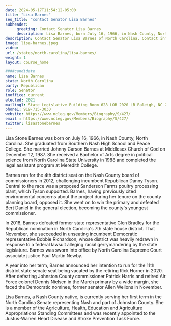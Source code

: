 ```yaml
---
date: 2024-05-17T11:54:12-05:00
title: "Lisa Barnes"
seo_title: "contact Senator Lisa Barnes"
subheader:
     greeting: Contact Senator Lisa Barnes
     description: Lisa Barnes, born July 16, 1966, in Nash County, North Carolina, is a Republican member of the North Carolina State Senate, representing District 11. She assumed office on January 1, 2021.
description: Contact Senator Lisa Barnes of North Carolina. Contact information for Lisa Barnes includes email address, phone number, and mailing address.
image: lisa-barnes.jpeg
video:
url: /states/north-carolina/lisa-barnes/
weight: 1
layout: course_home

####candidate
name: Lisa Barnes
state: North Carolina
party: Republican
role: Senator
inoffice: current
elected: 2021
mailing1: State Legislative Building Room 628 LOB 2020 LB Raleigh, NC 27603-2808
phone1: 919-715-3030
website: https://www.ncleg.gov/Members/Biography/S/427/
email : https://www.ncleg.gov/Members/Biography/S/427/
twitter: lisastonebarnes
---
```

Lisa Stone Barnes was born on July 16, 1966, in Nash County, North Carolina. She graduated from Southern Nash High School and Peace College. She married Johnny Carson Barnes at Middlesex Church of God on December 12, 1987. She received a Bachelor of Arts degree in political science from North Carolina State University in 1988 and completed the legal assistant program at Meredith College.

Barnes ran for the 4th district seat on the Nash County board of commissioners in 2012, challenging incumbent Republican Danny Tyson. Central to the race was a proposed Sanderson Farms poultry processing plant, which Tyson supported. Barnes, having previously cited environmental concerns about the project during her tenure on the county planning board, opposed it. She went on to win the primary and defeated Bert Daniel in the general election, becoming the county's youngest commissioner.

In 2018, Barnes defeated former state representative Glen Bradley for the Republican nomination in North Carolina's 7th state house district. That November, she succeeded in unseating incumbent Democratic representative Bobbie Richardson, whose district was heavily redrawn in response to a federal lawsuit alleging racial gerrymandering by the state legislature. Barnes was sworn into office by North Carolina Supreme Court associate justice Paul Martin Newby.

A year into her term, Barnes announced her intention to run for the 11th district state senate seat being vacated by the retiring Rick Horner in 2020. After defeating Johnston County commissioner Patrick Harris and retired Air Force colonel Dennis Nielsen in the March primary by a wide margin, she faced the Democratic nominee, former senator Allen Wellons in November.

Lisa Barnes, a Nash County native, is currently serving her first term in the North Carolina Senate representing Nash and part of Johnston County. She is a member of the Agriculture, Health, Education and Agriculture Appropriations Standing Committees and was recently appointed to the Justus-Warren Heart Disease and Stroke Prevention Task Force.

